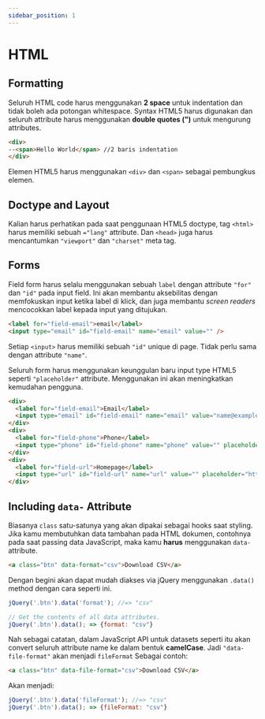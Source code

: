 ```yaml
---
sidebar_position: 1
---
```


# HTML

## Formatting

Seluruh HTML code harus menggunakan **2 space** untuk indentation dan tidak boleh ada potongan whitespace.
Syntax HTML5 harus digunakan dan seluruh attribute harus menggunakan **double quotes (")** untuk mengurung attributes.

```html
<div>
--<span>Hello World</span> //2 baris indentation
</div>
```
Elemen HTML5 harus menggunakan ```<div>``` dan ```<span>``` sebagai pembungkus elemen.

## Doctype and Layout

Kalian harus perhatikan pada saat penggunaan HTML5 doctype, tag ```<html>``` harus memiliki sebuah ```="lang"``` attribute.
Dan ```<head>``` juga harus mencantumkan ```"viewport"``` dan ```"charset"``` meta tag.

## Forms

Field form harus selalu menggunakan sebuah ```label``` dengan attribute ```"for"``` dan ```"id"``` pada input field. Ini akan
membantu aksebilitas dengan memfokuskan input ketika label di klick, dan juga membantu _screen readers_ mencocokkan label kepada input yang ditujukan.

```html
<label for="field-email">email</label>
<input type="email" id="field-email" name="email" value="" />
```
Setiap ```<input>``` harus memiliki sebuah ```"id"``` unique di page. Tidak perlu sama dengan attribute ```"name"```.

Seluruh form harus menggunakan keunggulan baru input type HTML5 seperti ```"placeholder"``` attribute. Menggunakan ini akan meningkatkan kemudahan pengguna.

```html
<div>
  <label for="field-email">Email</label>
  <input type="email" id="field-email" name="email" value="name@example.com">
</div>
<div>
  <label for="field-phone">Phone</label>
  <input type="phone" id="field-phone" name="phone" value="" placeholder="+44 077 12345 678">
</div>
<div>
  <label for="field-url">Homepage</label>
  <input type="url" id="field-url" name="url" value="" placeholder="http://example.com">
</div>
```

## Including ```data-``` Attribute

Biasanya ```class``` satu-satunya yang akan dipakai sebagai hooks saat styling. Jika kamu membutuhkan data tambahan pada HTML dokumen, contohnya pada saat passing data JavaScript, maka kamu **harus** menggunakan ```data-``` attribute.
```html
<a class="btn" data-format="csv">Download CSV</a>
```
Dengan begini akan dapat mudah diakses via jQuery menggunakan ```.data()``` method dengan cara seperti ini.
```js
jQuery('.btn').data('format'); //=> "csv"

// Get the contents of all data attributes.
jQuery('.btn').data(); => {format: "csv"}
```
Nah sebagai catatan, dalam JavaScript API untuk datasets seperti itu akan convert seluruh attribute name ke dalam bentuk **camelCase**.
Jadi ```"data-file-format"``` akan menjadi ```fileFormat```
Sebagai contoh:
```html
<a class="btn" data-file-format="csv">Download CSV</a>
```
Akan menjadi:
```js
jQuery('.btn').data('fileFormat'); //=> "csv"
jQuery('.btn').data(); => {fileFormat: "csv"}
```